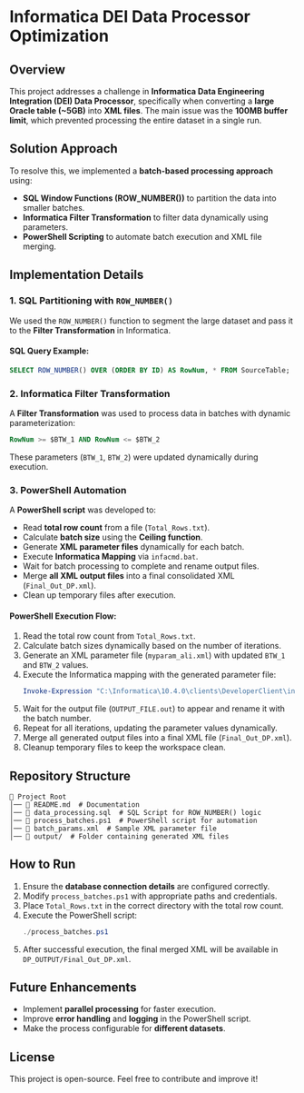 # Informatica DEI Data Processor Optimization

## Overview
This project addresses a challenge in **Informatica Data Engineering Integration (DEI) Data Processor**, specifically when converting a **large Oracle table (~5GB)** into **XML files**. The main issue was the **100MB buffer limit**, which prevented processing the entire dataset in a single run. 

## Solution Approach
To resolve this, we implemented a **batch-based processing approach** using:
- **SQL Window Functions (ROW_NUMBER())** to partition the data into smaller batches.
- **Informatica Filter Transformation** to filter data dynamically using parameters.
- **PowerShell Scripting** to automate batch execution and XML file merging.

## Implementation Details
### 1. SQL Partitioning with `ROW_NUMBER()`
We used the `ROW_NUMBER()` function to segment the large dataset and pass it to the **Filter Transformation** in Informatica.

#### SQL Query Example:
```sql
SELECT ROW_NUMBER() OVER (ORDER BY ID) AS RowNum, * FROM SourceTable;
```

### 2. Informatica Filter Transformation
A **Filter Transformation** was used to process data in batches with dynamic parameterization:
```sql
RowNum >= $BTW_1 AND RowNum <= $BTW_2
```
These parameters (`BTW_1`, `BTW_2`) were updated dynamically during execution.

### 3. PowerShell Automation
A **PowerShell script** was developed to:
- Read **total row count** from a file (`Total_Rows.txt`).
- Calculate **batch size** using the **Ceiling function**.
- Generate **XML parameter files** dynamically for each batch.
- Execute **Informatica Mapping** via `infacmd.bat`.
- Wait for batch processing to complete and rename output files.
- Merge **all XML output files** into a final consolidated XML (`Final_Out_DP.xml`).
- Clean up temporary files after execution.

#### PowerShell Execution Flow:
1. Read the total row count from `Total_Rows.txt`.
2. Calculate batch sizes dynamically based on the number of iterations.
3. Generate an XML parameter file (`myparam_ali.xml`) with updated `BTW_1` and `BTW_2` values.
4. Execute the Informatica mapping with the generated parameter file:
   ```powershell
   Invoke-Expression "C:\Informatica\10.4.0\clients\DeveloperClient\infacmd\infacmd.bat ms RunMapping -dn INFA_DOM -sn Data_Integration_Service -un ali.sherif -pd ali.sherif123 -a APP_DP -m MID_DP -pf myparam_ali.xml"
   ```
5. Wait for the output file (`OUTPUT_FILE.out`) to appear and rename it with the batch number.
6. Repeat for all iterations, updating the parameter values dynamically.
7. Merge all generated output files into a final XML file (`Final_Out_DP.xml`).
8. Cleanup temporary files to keep the workspace clean.

## Repository Structure
```
📂 Project Root
│── 📜 README.md  # Documentation
│── 📜 data_processing.sql  # SQL Script for ROW_NUMBER() logic
│── 📜 process_batches.ps1  # PowerShell script for automation
│── 📜 batch_params.xml  # Sample XML parameter file
│── 📂 output/  # Folder containing generated XML files
```

## How to Run
1. Ensure the **database connection details** are configured correctly.
2. Modify `process_batches.ps1` with appropriate paths and credentials.
3. Place `Total_Rows.txt` in the correct directory with the total row count.
4. Execute the PowerShell script:
   ```powershell
   ./process_batches.ps1
   ```
5. After successful execution, the final merged XML will be available in `DP_OUTPUT/Final_Out_DP.xml`.

## Future Enhancements
- Implement **parallel processing** for faster execution.
- Improve **error handling** and **logging** in the PowerShell script.
- Make the process configurable for **different datasets**.

## License
This project is open-source. Feel free to contribute and improve it!

